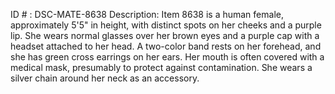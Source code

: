 ID # : DSC-MATE-8638
Description: Item 8638 is a human female, approximately 5'5" in height, with distinct spots on her cheeks and a purple lip. She wears normal glasses over her brown eyes and a purple cap with a headset attached to her head. A two-color band rests on her forehead, and she has green cross earrings on her ears. Her mouth is often covered with a medical mask, presumably to protect against contamination. She wears a silver chain around her neck as an accessory.